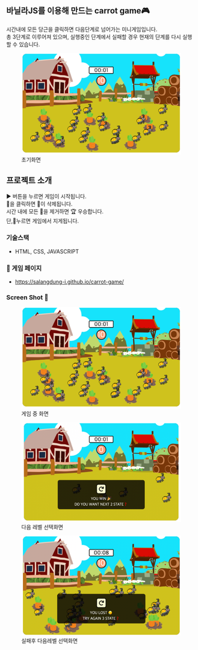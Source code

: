 ## 바닐라JS를 이용해 만드는 carrot game🎮

시간내에 모든 당근을 클릭하면 다음단계로 넘어가는 미니게임입니다. <br>
총 3단계로 이루어져 있으며, 실행중인 단계에서 실패할 경우 현재의 단계를 다시 실행 할 수 있습니다. 

<figure>
    <img src="img/play_img.png" title="초기화면">    
    <figcaption>초기화면</figcaption>
</figure>

## 프로젝트 소개 
 ► 버튼을 누르면 게임이 시작됩니다.  <br>
 🥕을 클릭하면 🥕이 삭제됩니다.  <br>
 시간 내에 모든 🥕을 제거하면 🏆 우승합니다.  <br>
 단,🐛누르면 게임에서 지게됩니다.  

### 기술스택 
- HTML, CSS, JAVASCRIPT

### 🔗 게임 페이지 
- https://salangdung-i.github.io/carrot-game/

### Screen Shot 📸
<figure>
<img src="img/play_img.png" title="게임중 화면">   
    <figcaption>게임 중 화면 </figcaption>
</figure>

<figure>
<img src="img/next-level.png" title="다음 레벨 선택화면">     
    <figcaption>다음 레벨 선택화면</figcaption>
</figure>

<figure>
<img src="img/again-stage.png" title="재시도화면">    
    <figcaption>실패후 다음레벨 선택화면 </figcaption>
</figure>
